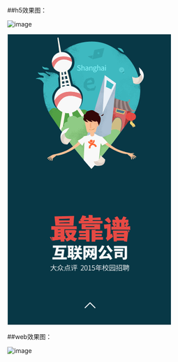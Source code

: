 ﻿ ##h5效果图：

![image](https://github.com/leohongbing/WebAndH5/blob/master/h5_F/h5_Show.gif)

![image](https://github.com/leohongbing/WebAndH5/blob/master/h5_S/h5_Show.gif)

 ##web效果图：

 ![image](https://github.com/leohongbing/WebAndH5/blob/master/web/one_screen.gif)
